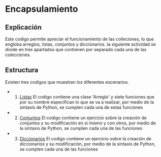 # Encapsulamiento

## Explicación
Este codigo permite apreciar el funcionamiento de las colleciones, lo que engloba arreglos, listas, conjuntos y diccionarios. la siguiente actividad se divide en tres apartados que contienen por separado cada una de las colecciones.

## Estructura
Existen tres codigos que muestran los diferentes escenarios.

- 1. [Listas](https://github.com/Devcrow24/POO1/blob/main/Actividad%2013%20-%20Arreglos%2C%20Listas%2C%20Conjuntos%20y%20Diccionarios/13.1%20-%20Listas/arreglos.py)
El codigo contiene una clase 'Arreglo' y siete funciones que por su nombre especifican lo que se va a realizar, por medio de la sintaxis de Python, se cumplen cada una de estas funciones

- 2. [Conjuntos](https://github.com/Devcrow24/POO1/blob/main/Actividad%2013%20-%20Arreglos%2C%20Listas%2C%20Conjuntos%20y%20Diccionarios/13.2%20-%20Conjuntos/conjuntos.py)
El codigo contiene un ejercicio sobre la creación de conjuntos y su modificación en si mismo y con otros, por medio de la sintaxis de Python, se cumplen cada una de las funciones

- 3. [Diccionarios](https://github.com/Devcrow24/POO1/blob/main/Actividad%2013%20-%20Arreglos%2C%20Listas%2C%20Conjuntos%20y%20Diccionarios/13.3%20-%20Diccionarios/diccionarios.py)
El codigo contiene un ejercicio sobre la creación de diccionarios y su modificación, por medio de la sintaxis de Python, se cumplen cada una de las funciones